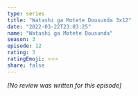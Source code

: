 ```yaml
---
type: series
title: "Watashi ga Motete Dousunda 3x12"
date: "2022-03-22T23:03:25"
name: "Watashi ga Motete Dousunda"
season: 3
episode: 12
rating: 3
ratingEmoji: ⭐️⭐️⭐️
share: false
---
```


*[No review was written for this episode]*
